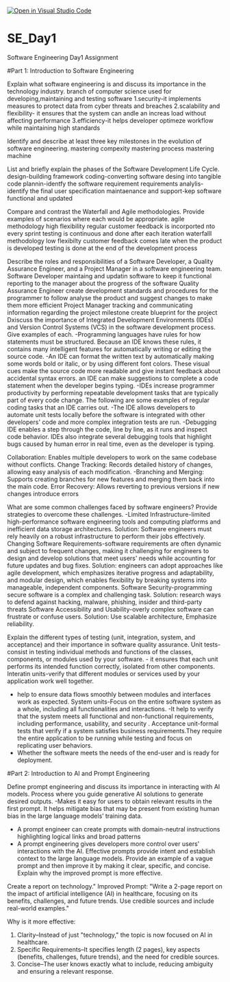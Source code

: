 [![Open in Visual Studio Code](https://classroom.github.com/assets/open-in-vscode-2e0aaae1b6195c2367325f4f02e2d04e9abb55f0b24a779b69b11b9e10269abc.svg)](https://classroom.github.com/online_ide?assignment_repo_id=18386639&assignment_repo_type=AssignmentRepo)
# SE_Day1
Software Engineering Day1 Assignment

#Part 1: Introduction to Software Engineering

Explain what software engineering is and discuss its importance in the technology industry.
branch of computer science used for developing,maintaining and testing software
1.security-it implements measures to protect data from cyber threats and breaches
2.scalability and flexibility-
it ensures that the system can andle an increas load without affecting performance
3.efficiency-it helps developer optimeze workflow while maintaining high standards

Identify and describe at least three key milestones in the evolution of software engineering.
mastering compexity
mastering process
mastering machine

List and briefly explain the phases of the Software Development Life Cycle.
design-building framework
coding-converting software desing into tangible code
plannin-identfy the software requirement 
requirements analylis-identify the final user specification
maintaenance and support-kep software functional and updated

Compare and contrast the Waterfall and Agile methodologies. Provide examples of scenarios where each would be appropriate.
agile methodology
high flexibility
regular customer feedback is incorported nto every sprint
testing is continuous and done after each iteration
waterfalll methodology
low flexibilty
customer feedback comes late when the product is developed
testing is done at the end of the development process

Describe the roles and responsibilities of a Software Developer, a Quality Assurance Engineer, and a Project Manager in a software engineering team.
Software Developer
maintaing and updatin software to keep it functional
reporting to the manager about the progress of the software
Quality Assurance Engineer
create development standards and procedures for the programmer to follow 
analyse the product and suggest changes to make them more efficient
Project Manager
tracking and communicating information regarding the project milestone
create blueprint for the project
Dxiscuss the importance of Integrated Development Environments (IDEs) and Version Control Systems (VCS) in the software development process. Give examples of each.
-Programming languages have rules for how statements must be structured. Because an IDE knows these rules, it contains many intelligent features for automatically writing or editing the source code.
-An IDE can format the written text by automatically making some words bold or italic, or by using different font colors. These visual cues make the source code more readable and give instant feedback about accidental syntax errors.
an IDE can make suggestions to complete a code statement when the developer begins typing.
-IDEs increase programmer productivity by performing repeatable development tasks that are typically part of every code change. The following are some examples of regular coding tasks that an IDE carries out.
-The IDE allows developers to automate unit tests locally before the software is integrated with other developers' code and more complex integration tests are run.
-Debugging IDE enables a step through the code, line by line, as it runs and inspect code behavior. IDEs also integrate several debugging tools that highlight bugs caused by human error in real time, even as the developer is typing.

Collaboration: Enables multiple developers to work on the same codebase without conflicts.
Change Tracking: Records detailed history of changes, allowing easy analysis of each modification. 
-Branching and Merging: Supports creating branches for new features and merging them back into the main code.
Error Recovery: Allows reverting to previous versions if new changes introduce errors

What are some common challenges faced by software engineers? Provide strategies to overcome these challenges.
-Limited Infrastructure-limited high-performance software engineering tools and computing platforms and inefficient data storage architectures. 
 Solution: Software engineers must rely heavily on a robust infrastructure to perform their jobs effectively.
Changing Software Requirements-software requirements are often dynamic and subject to frequent changes, making it challenging for engineers to design and develop solutions that meet users' needs while accounting for future updates and bug fixes. 
Solution: engineers can adopt approaches like agile development, which emphasizes iterative progress and adaptability, and modular design, which enables flexibility by breaking systems into manageable, independent components.
Software Security-programming secure software is a complex and challenging task. 
Solution: research ways to defend against hacking, malware, phishing, insider and third-party threats
Software Accessibility and Usability-overly complex software can frustrate or confuse users. 
Solution: Use scalable architecture, Emphasize reliability.

Explain the different types of testing (unit, integration, system, and acceptance) and their importance in software quality assurance.
Unit tests-consist in testing individual methods and functions of the classes, components, or modules used by your software. - it ensures that each unit performs its intended function correctly, isolated from other components.
Interatin units-verify that different modules or services used by your application work well together.
 - help to ensure data flows smoothly between modules and interfaces work as expected.
System units-Focus on the entire software system as a whole, including all functionalities and interactions.
 -It help to verify that the system meets all functional and non-functional requirements, including performance, usability, and security .
Acceptance unit-formal tests that verify if a system satisfies business requirements.They require the entire application to be running while testing and focus on replicating user behaviors. 
- Whether the software meets the needs of the end-user and is ready for deployment.
  
#Part 2: Introduction to AI and Prompt Engineering

Define prompt engineering and discuss its importance in interacting with AI models.
Process where you guide generative AI solutions to generate desired outputs.
-Makes it easy for users to obtain relevant results in the first prompt. It helps mitigate bias that may be present from existing human bias in the large language models’ training data.
- A prompt engineer can create prompts with domain-neutral instructions highlighting logical links and broad patterns
- A prompt engineering gives developers more control over users' interactions with the AI. Effective prompts provide intent and establish context to the large language models.
Provide an example of a vague prompt and then improve it by making it clear, specific, and concise. Explain why the improved prompt is more effective.

Create a report on technology."
Improved Prompt:
"Write a 2-page report on the impact of artificial intelligence (AI) in healthcare, focusing on its benefits, challenges, and future trends. Use credible sources and include real-world examples."

Why is it more effective:
1. Clarity–Instead of just "technology," the topic is now focused on AI in healthcare.
2. Specific Requirements–It specifies length (2 pages), key aspects (benefits, challenges, future trends), and the need for credible sources.
3. Concise–The user knows exactly what to include, reducing ambiguity and ensuring a relevant response.
